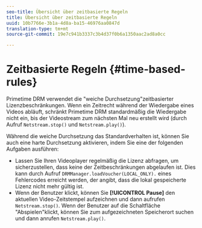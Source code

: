 ```yaml
---
seo-title: Übersicht über zeitbasierte Regeln
title: Übersicht über zeitbasierte Regeln
uuid: 10b7766e-3b1a-4d8a-ba15-46976aa0847d
translation-type: tm+mt
source-git-commit: 19e7c941b3337c3b4d37f0b6a1350aac2ad8a0cc

---
```



# Zeitbasierte Regeln {#time-based-rules}

Primetime DRM verwendet die &quot;weiche Durchsetzung&quot;zeitbasierter Lizenzbeschränkungen. Wenn ein Zeitrecht während der Wiedergabe eines Videos abläuft, schränkt Primetime DRM standardmäßig die Wiedergabe nicht ein, bis der Videostream zum nächsten Mal neu erstellt wird (durch Aufruf `Netstream.stop()` und `Netstream.play()`).

Während die weiche Durchsetzung das Standardverhalten ist, können Sie auch eine harte Durchsetzung aktivieren, indem Sie eine der folgenden Aufgaben ausführen:

* Lassen Sie Ihren Videoplayer regelmäßig die Lizenz abfragen, um sicherzustellen, dass keine der Zeitbeschränkungen abgelaufen ist. Dies kann durch Aufruf `DRMManager.loadVoucher(LOCAL_ONLY).` eines Fehlercodes erreicht werden, der angibt, dass die lokal gespeicherte Lizenz nicht mehr gültig ist.
* Wenn der Benutzer klickt, können Sie **[!UICONTROL Pause]** den aktuellen Video-Zeitstempel aufzeichnen und dann aufrufen `Netstream.stop()`. Wenn der Benutzer auf die Schaltfläche &quot;Abspielen&quot;klickt, können Sie zum aufgezeichneten Speicherort suchen und dann anrufen `Netstream.play()`.